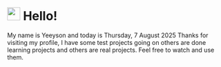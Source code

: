  <h1>
    <img src="https://emojis.slackmojis.com/emojis/images/1643510097/45343/hi.gif?1643510097" width="30"/> 
    Hello!
 </h1>
 <p>
    My name is Yeeyson and today is Thursday, 7 August 2025
    Thanks for visiting my profile, I have some test projects going on others are done learning projects and others are real projects.
    Feel free to watch and use them.
 </p>